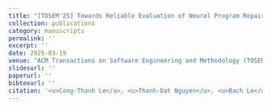 ```yaml
---
title: "[TOSEM'25] Towards Reliable Evaluation of Neural Program Repair with Natural Robustness Testing."
collection: publications
category: manuscripts
permalink: ''
excerpt: ''
date: 2025-03-19
venue: "ACM Transactions on Software Engineering and Methodology (TOSEM), Journal"
slidesurl: ''
paperurl: ''
bibtexurl: ''
citation: '<u>Cong-Thanh Le</u>, <u>Thanh-Dat Nguyen</u>, <u>Bach Le</u>, Toby Murray'
---
```


